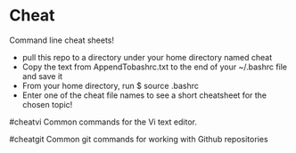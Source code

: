 # Cheat
Command line cheat sheets!

- pull this repo to a directory under your home directory named cheat
- Copy the text from AppendTobashrc.txt to the end of your ~/.bashrc file and save it
- From your home directory, run $ source .bashrc
- Enter one of the cheat file names to see a short cheatsheet for the chosen topic!

#cheatvi
Common commands for the Vi text editor.

#cheatgit
Common git commands for working with Github repositories
